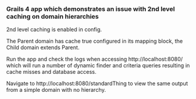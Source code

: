 ### Grails 4 app which demonstrates an issue with 2nd level caching on domain hierarchies

2nd level caching is enabled in config.

The Parent domain has cache true configured in its mapping block, the Child domain extends Parent.

Run the app and check the logs when accessing http://localhost:8080/ which will run a number of dynamic finder and criteria queries resulting in cache misses and database access.

Navigate to http://localhost:8080/standardThing to view the same output from a simple domain with no hierarchy.

